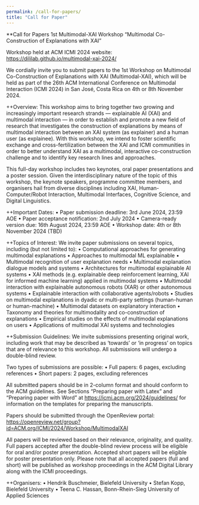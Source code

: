 ```yaml
---
permalink: /call-for-papers/
title: "Call for Paper"
---
```


**Call for Papers
1st Multimodal-XAI Workshop 
“Multimodal Co-Construction of Explanations with XAI”

Workshop held at ACM ICMI 2024
website: https://dililab.github.io/multimodal-xai-2024/


We cordially invite you to submit papers to the 1st Workshop on Multimodal Co-Construction of Explanations with XAI (Multimodal-XAI), which will be held as part of the 26th ACM International Conference on Multimodal Interaction (ICMI 2024) in San José, Costa Rica on 4th or 8th November 2024. 

++Overview:
This workshop aims to bring together two growing and increasingly important research strands — explainable AI (XAI) and multimodal interaction — in order to establish and promote a new field of research that investigates the construction of explanations by means of multimodal interaction between an XAI system (as explainer) and a human user (as explainee). With this workshop, we intend to foster scientific exchange and cross-fertilization between the XAI and ICMI communities in order to better understand XAI as a multimodal, interactive co-construction challenge and to identify key research lines and approaches.

This full-day workshop includes two keynotes, oral paper presentations and a poster session. Given the interdisciplinary nature of the topic of this workshop, the keynote speakers, programme committee members, and organisers hail from diverse disciplines including XAI, Human-Computer/Robot Interaction, Multimodal Interfaces, Cognitive Science, and Digital Linguistics. 

++Important Dates:
•	Paper submission deadline: 3rd June 2024, 23:59 AOE
•	Paper acceptance notification: 2nd July 2024
•	Camera-ready version due: 16th August 2024, 23:59 AOE
•	Workshop date: 4th or 8th November 2024 (TBD)


++Topics of Interest:
We invite paper submissions on several topics, including (but not limited to):
•	Computational approaches for generating multimodal explanations
•	Approaches to multimodal ML explainable
•	Multimodal recognition of user explanation needs 
•	Multimodal explanation dialogue models and systems
•	Architectures for multimodal explainable AI systems
•	XAI methods (e.g. explainable deep reinforcement learning, XAI for informed machine learning) applied in multimodal systems
•	Multimodal interaction with explainable autonomous robots (XAR) or other autonomous systems
•	Explainable interaction with collaborative agents/robots
•	Studies on multimodal explanations in dyadic or multi-party settings (human-human or human-machine)
•	Multimodal datasets on explanatory interaction
•	Taxonomy and theories for multimodality and co-construction of explanations
•	Empirical studies on the effects of multimodal explanations on users
•	Applications of multimodal XAI systems and technologies


++Submission Guidelines:
We invite submissions presenting original work, including work that may be described as ‘towards’ or ‘in progress’ on topics that are of relevance to this workshop. All submissions will undergo a double-blind review.

Two types of submissions are possible:
•	Full papers: 6 pages, excluding references
•	Short papers: 2 pages, excluding references

All submitted papers should be in 2-column format and should conform to the ACM guidelines. See Sections “Preparing paper with Latex” and “Preparing paper with Word” at https://icmi.acm.org/2024/guidelines/ for information on the templates for preparing the manuscripts.

Papers should be submitted through the OpenReview portal:
https://openreview.net/group?id=ACM.org/ICMI/2024/Workshop/MultimodalXAI

All papers will be reviewed based on their relevance, originality, and quality. Full papers accepted after the double-blind review process will be eligible for oral and/or poster presentation. Accepted short papers will be  eligible for poster presentation only. Please note that all accepted papers (full and short) will be published as workshop proceedings in the ACM Digital Library along with the ICMI proceedings. 

++Organisers:
•	Hendrik Buschmeier, Bielefeld University
•	Stefan Kopp, Bielefeld University
•	Teena C. Hassan, Bonn-Rhein-Sieg University of Applied Sciences

